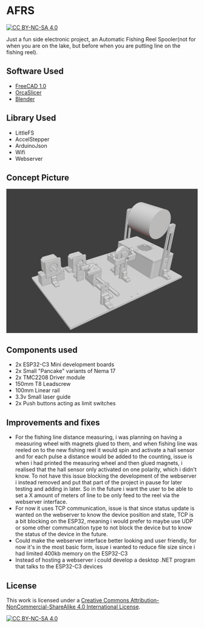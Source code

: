 # AFRS
[![CC BY-NC-SA 4.0][cc-by-nc-sa-shield]][cc-by-nc-sa]

Just a fun side electronic project, an Automatic Fishing Reel Spooler(not for when you are on the lake, but before when you are putting line on the fishing reel).

## Software Used

- [FreeCAD 1.0](https://www.freecad.org/)
- [OrcaSlicer](https://orcaslicer.com/)
- [Blender](https://www.blender.org/)

## Library Used
- LittleFS
- AccelStepper
- ArduinoJson
- Wifi
- Webserver

## Concept Picture
![alt text](https://github.com/josefswadijohansson/AFRS/blob/main/Concept%20pictures/v3/AFRS_concept_v3.png)

## Components used

- 2x ESP32-C3 Mini development boards
- 2x Small "Pancake" variants of Nema 17
- 2x TMC2208 Driver module
- 150mm T8 Leadscrew
- 100mm Linear rail
- 3.3v Small laser guide
- 2x Push buttons acting as limit switches

## Improvements and fixes

- For the fishing line distance measuring, i was planning on having a measuring wheel with magnets glued to them, and when fishing line was reeled on to the new fishing reel it would spin and activate a hall sensor and for each pulse a distance would be added to the counting, issue is when i had printed the measuring wheel and then glued magnets, i realised that the hall sensor only activated on one polarity, which i didn't know. To not have this issue blocking the development of the webserver i instead removed and put that part of the project in pause for later testing and adding in later. So in the future i want the user to be able to set a X amount of meters of line to be only feed to the reel via the webserver interface.
- For now it uses TCP communication, issue is that since status update is wanted on the webserver to know the device position and state, TCP is a bit blocking on the ESP32, meaning i would prefer to maybe use UDP or some other communcation type to not block the device but to know the status of the device in the future.
- Could make the webserver interface better looking and user friendly, for now it's in the most basic form, issue i wanted to reduce file size since i had limited 400kb memory on the ESP32-C3
- Instead of hosting a webserver i could develop a desktop .NET program that talks to the ESP32-C3 devices

## License

This work is licensed under a
[Creative Commons Attribution-NonCommercial-ShareAlike 4.0 International License][cc-by-nc-sa].

[![CC BY-NC-SA 4.0][cc-by-nc-sa-image]][cc-by-nc-sa]

[cc-by-nc-sa]: http://creativecommons.org/licenses/by-nc-sa/4.0/
[cc-by-nc-sa-image]: https://licensebuttons.net/l/by-nc-sa/4.0/88x31.png
[cc-by-nc-sa-shield]: https://img.shields.io/badge/License-CC%20BY--NC--SA%204.0-lightgrey.svg
